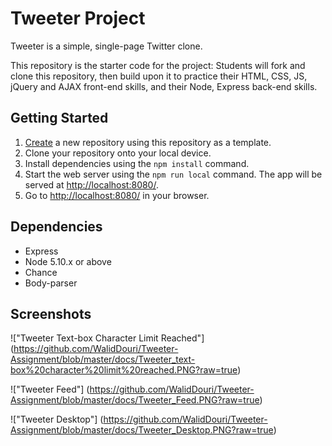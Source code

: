 # Tweeter Project

Tweeter is a simple, single-page Twitter clone.

This repository is the starter code for the project: Students will fork and clone this repository, then build upon it to practice their HTML, CSS, JS, jQuery and AJAX front-end skills, and their Node, Express back-end skills.

## Getting Started

1. [Create](https://docs.github.com/en/repositories/creating-and-managing-repositories/creating-a-repository-from-a-template) a new repository using this repository as a template.
2. Clone your repository onto your local device.
3. Install dependencies using the `npm install` command.
4. Start the web server using the `npm run local` command. The app will be served at <http://localhost:8080/>.
5. Go to <http://localhost:8080/> in your browser.

## Dependencies

- Express
- Node 5.10.x or above
- Chance
- Body-parser

## Screenshots

!["Tweeter Text-box Character Limit Reached"] (https://github.com/WalidDouri/Tweeter-Assignment/blob/master/docs/Tweeter_text-box%20character%20limit%20reached.PNG?raw=true)

!["Tweeter Feed"] (https://github.com/WalidDouri/Tweeter-Assignment/blob/master/docs/Tweeter_Feed.PNG?raw=true)

!["Tweeter Desktop"] (https://github.com/WalidDouri/Tweeter-Assignment/blob/master/docs/Tweeter_Desktop.PNG?raw=true)


